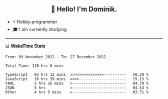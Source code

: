 <h2 align="center">👋 Hello! I'm Dominik.</h2>

- ⚡ Hobby programmer
- 🎓 I am currently studying

---
📊 **WakaTime Stats**
<!--START_SECTION:waka-->

```text
From: 09 November 2022 - To: 27 December 2022

Total Time: 110 hrs 8 mins

TypeScript   65 hrs 12 mins  >>>>>>>>>>>>>>>----------   59.20 %
JavaScript   16 hrs 39 mins  >>>>---------------------   15.13 %
YAML         5 hrs 16 mins   >------------------------   04.79 %
JSON         5 hrs           >------------------------   04.54 %
Other        4 hrs 5 mins    >------------------------   03.71 %
```

<!--END_SECTION:waka-->
